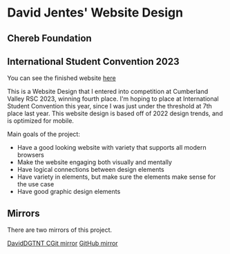 # David Jentes' Website Design
## Chereb Foundation
## International Student Convention 2023

You can see the finished website [here](https://wd.daviddgtnt.xyz)

This is a Website Design that I entered into competition at Cumberland Valley RSC 2023, winning fourth place. I'm hoping to place at International Student Convention this year, since I was just under the threshold at 7th place last year. This website design is based off of 2022 design trends, and is optimized for mobile.

Main goals of the project:

* Have a good looking website with variety that supports all modern browsers
* Make the website engaging both visually and mentally
* Have logical connections between design elements
* Have variety in elements, but make sure the elements make sense for the use case
* Have good graphic design elements

## Mirrors

There are two mirrors of this project.

[DavidDGTNT CGit mirror](https://git.daviddgtnt.xyz/cgit/websitedesign2023)
[GitHub mirror](https://github.com/DavidJentes/websitedesign2023)